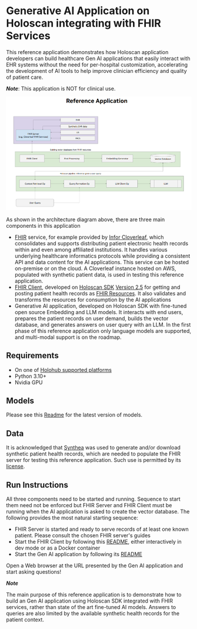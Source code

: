 # Generative AI Application on Holoscan integrating with FHIR Services

This reference application demonstrates how Holoscan application developers can build healthcare Gen AI applications that easily interact with EHR systems without the need for per-hospital customization, accelerating the development of AI tools to help improve clinician efficiency and quality of patient care.

**_Note_**:
This application is NOT for clinical use.

<img src="resources/EHR_LLM_Arch.png" alt="isolated" width="800"/>

As shown in the architecture diagram above, there are three main components in this application
- [FHIR](https://fhir.org/) service, for example provided by [Infor Cloverleaf](https://www.infor.com/products/cloverleaf), which consolidates and supports distributing patient electronic health records within and even among affiliated institutions. It handles various underlying healthcare informatics protocols while providing a consistent API and data content for the AI applications. This service can be hosted on-premise or on the cloud. A Cloverleaf instance hosted on AWS, populated with synthetic patient data, is used in testing this reference application.
- [FHIR Client](./domain_specific/fhir/README.md), developed on [Holoscan SDK](https://developer.nvidia.com/holoscan-sdk) [Version 2.5](https://docs.nvidia.com/holoscan/sdk-user-guide/index.html) for getting and posting patient health records as [FHIR Resources](https://www.hl7.org/fhir/resourcelist.html). It also validates and transforms the resources for consumption by the AI applications
- Generative AI application, developed on Holoscan SDK with fine-tuned open source Embedding and LLM models. It interacts with end users, prepares the patient records on user demand, builds the vector database, and generates answers on user query with an LLM. In the first phase of this reference application only language models are supported, and multi-modal support is on the roadmap.

## Requirements

- On one of [Holohub supported platforms](../../README.md#supported-platforms)
- Python 3.10+
- Nvidia GPU


## Models

Please see this [Readme](./lmm/README.md) for the latest version of models.

## Data

It is acknowledged that [Synthea](https://synthea.mitre.org/) was used to generate and/or download synthetic patient health records, which are needed to populate the FHIR server for testing this reference application. Such use is permitted by its [license](https://github.com/synthetichealth/synthea/blob/master/LICENSE).


## Run Instructions

All three components need to be started and running. Sequence to start them need not be enforced but FHIR Server and FHIR Client must be running when the AI application is asked to create the vector database. The following provides the most natural starting sequence:
- FHIR Server is started and ready to serve records of at least one known patient. Please consult the chosen FHIR server's guides
- Start the FHIR Client by following this [README](./domain_specific/fhir/README.md), either interactively in dev mode or as a Docker container
- Start the Gen AI application by following its [README](./lmm/README.md)

Open a Web browser at the URL presented by the Gen AI application and start asking questions!

**_Note_**

The main purpose of this reference application is to demonstrate how to build an Gen AI application using Holoscan SDK integrated with FHIR services, rather than state of the art fine-tuned AI models. Answers to queries are also limited by the available synthetic health records for the patient context.

